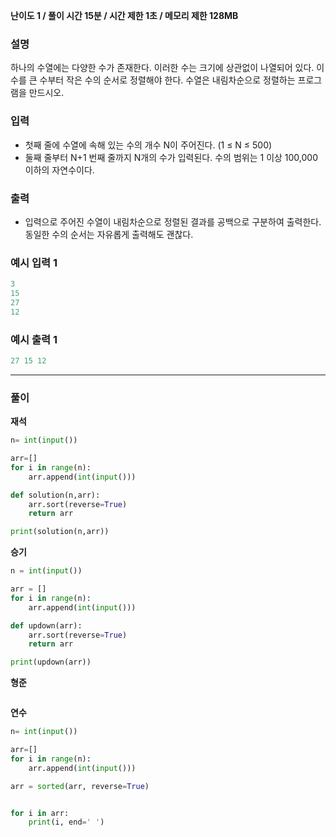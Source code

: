 **난이도 1   /  풀이 시간 15분   /  시간 제한 1초   /  메모리 제한 128MB**

### **설명**

하나의 수열에는 다양한 수가 존재한다. 이러한 수는 크기에 상관없이 나열되어 있다. 이 수를 큰 수부터 작은 수의 순서로 정렬해야 한다. 수열은 내림차순으로 정렬하는 프로그램을 만드시오.

### **입력**

- 첫째 줄에 수열에 속해 있는 수의 개수 N이 주어진다. (1 ≤ N ≤ 500)
- 둘째 줄부터 N+1 번째 줄까지 N개의 수가 입력된다. 수의 범위는 1 이상 100,000 이하의 자연수이다.

### **출력**

- 입력으로 주어진 수열이 내림차순으로 정렬된 결과를 공백으로 구분하여 출력한다. 동일한 수의 순서는 자유롭게 출력해도 괜찮다.

### **예시 입력 1**

```java
3
15
27
12
```

### **예시 출력 1**

```java
27 15 12
```

---

### **풀이**

**재석**

```python
n= int(input())

arr=[]
for i in range(n):
    arr.append(int(input()))

def solution(n,arr):
    arr.sort(reverse=True)
    return arr

print(solution(n,arr))
```

**승기**

```python
n = int(input())

arr = []
for i in range(n):
    arr.append(int(input()))

def updown(arr):
    arr.sort(reverse=True)
    return arr

print(updown(arr))
```

**형준**

```java

```

**연수**

```python
n= int(input())

arr=[]
for i in range(n):
    arr.append(int(input()))

arr = sorted(arr, reverse=True)


for i in arr:
    print(i, end=' ')


```
